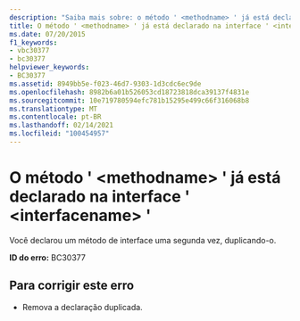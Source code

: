 ```yaml
---
description: "Saiba mais sobre: o método ' <methodname> ' já está declarado na interface ' <interfacename> '"
title: O método ' <methodname> ' já está declarado na interface ' <interfacename> '
ms.date: 07/20/2015
f1_keywords:
- vbc30377
- bc30377
helpviewer_keywords:
- BC30377
ms.assetid: 8949bb5e-f023-46d7-9303-1d3cdc6ec9de
ms.openlocfilehash: 8982b6a01b526053cd18723818dca39137f4831e
ms.sourcegitcommit: 10e719780594efc781b15295e499c66f316068b8
ms.translationtype: MT
ms.contentlocale: pt-BR
ms.lasthandoff: 02/14/2021
ms.locfileid: "100454957"
---
```

# <a name="method-methodname-is-already-declared-in-interface-interfacename"></a>O método ' \<methodname> ' já está declarado na interface ' \<interfacename> '

Você declarou um método de interface uma segunda vez, duplicando-o.  
  
 **ID do erro:** BC30377  
  
## <a name="to-correct-this-error"></a>Para corrigir este erro  
  
- Remova a declaração duplicada.
